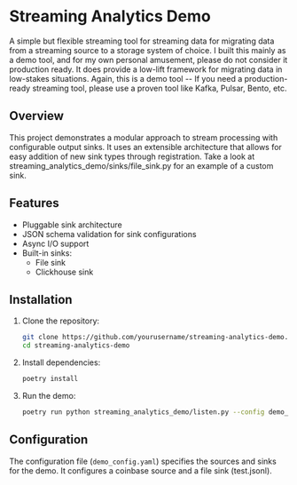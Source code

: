 # Streaming Analytics Demo

A simple but flexible streaming tool for streaming data for migrating data from a streaming source to a storage system of choice. I built this mainly as a demo tool, and for my own personal amusement, please do not consider it production ready. It does provide a low-lift framework for migrating data in low-stakes situations. Again, this is a demo tool -- If you need a production-ready streaming tool, please use a proven tool like Kafka, Pulsar, Bento, etc.

## Overview

This project demonstrates a modular approach to stream processing with configurable output sinks. It uses an extensible architecture that allows for easy addition of new sink types through registration. Take a look at streaming_analytics_demo/sinks/file_sink.py for an example of a custom sink.

## Features

- Pluggable sink architecture
- JSON schema validation for sink configurations
- Async I/O support
- Built-in sinks:
  - File sink
  - Clickhouse sink

## Installation

1. Clone the repository:
   ```bash
   git clone https://github.com/yourusername/streaming-analytics-demo.git
   cd streaming-analytics-demo
   ```

2. Install dependencies:
   ```bash
   poetry install
   ```

3. Run the demo:
   ```bash
   poetry run python streaming_analytics_demo/listen.py --config demo_config.yaml
   ```


## Configuration

The configuration file (`demo_config.yaml`) specifies the sources and sinks for the demo. It configures a coinbase source and a file sink (test.jsonl). 





